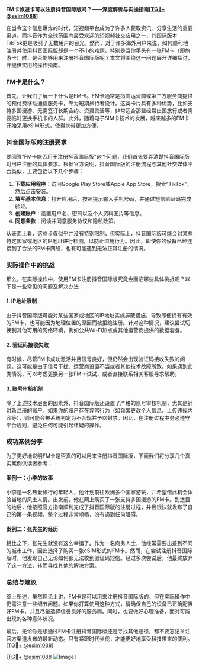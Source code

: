 **FM卡旅遊卡可以注册抖音国际版吗？——深度解析与实操指南[[TG💪+ @esim1088](https://t.me/s/esim1088)]**

在当今这个信息爆炸的时代，短视频平台成为了许多人获取资讯、分享生活的重要渠道。而抖音作为全球范围内最受欢迎的短视频社交应用之一，其国际版本TikTok更是吸引了无数用户的目光。然而，对于许多海外用户来说，如何顺利地注册并使用抖音国际版却是一个不小的难题。特别是当你手头有一张FM卡（即旅游卡）时，是否能够用来注册抖音国际版呢？本文将围绕这一问题展开详细探讨，并提供实用的操作指南。

### FM卡是什么？

首先，让我们了解一下什么是FM卡。FM卡通常是指由运营商或第三方服务商提供的预付费移动通信服务卡，专为短期旅行者设计。这类卡片具有多种优势，比如支持多国漫游、无需签订长期合约、资费灵活等，非常适合那些经常出国旅行或者需要临时更换手机卡的人群。此外，随着电子SIM卡技术的发展，越来越多的FM卡开始采用eSIM形式，使得携带更加方便。

### 抖音国际版的注册要求

要回答“FM卡能否用于注册抖音国际版”这个问题，我们首先要弄清楚抖音国际版对用户注册的具体要求。根据官方说明，抖音国际版的注册流程与其他社交媒体平台类似，主要包括以下几个步骤：

1. **下载应用程序**：访问Google Play Store或Apple App Store，搜索“TikTok”，然后点击安装。
2. **填写基本信息**：打开应用后，按照提示输入手机号码，并通过短信验证码完成验证。
3. **创建账户**：设置用户名、密码以及个人资料图片等信息。
4. **同意条款**：阅读并同意服务协议和隐私政策。

从表面上看，这些步骤似乎并没有特别限制，但实际上，抖音国际版可能会对某些特定国家或地区的IP地址进行检测，以防止滥用行为。因此，即使你的设备已经连接到了合法的FM卡网络，也有可能遇到无法正常注册的情况。

### 实际操作中的挑战

那么，在实际操作中，使用FM卡注册抖音国际版究竟会面临哪些具体挑战呢？以下是一些常见的问题及解决办法：

#### 1. IP地址限制
由于抖音国际版可能对某些国家或地区的IP地址实施屏蔽措施，导致即便拥有有效的FM卡，也可能因为地理位置的原因而被拒绝注册。针对这种情况，建议尝试切换到其他可用的网络环境，例如公共Wi-Fi热点或其他运营商提供的数据套餐。

#### 2. 验证码接收失败
有时候，尽管FM卡成功激活并且信号良好，但仍然会出现验证码接收失败的问题。这可能是由于信号干扰、运营商设置不当或者其他技术故障所致。如果遇到此类情况，可以考虑更换另一张FM卡试试，或者直接联系相关客服寻求帮助。

#### 3. 账号审核机制
除了上述技术层面的因素外，抖音国际版还设置了严格的账号审核机制，尤其是针对新注册的账户。如果你的账户存在异常行为（如频繁更改个人信息、上传违规内容等），则可能会被系统判定为不合规并予以封禁。因此，在注册过程中务必遵守平台规则，避免任何可能引起怀疑的操作。

### 成功案例分享

为了更好地说明FM卡是否真的可以用来注册抖音国际版，下面我们将分享几个真实案例供读者参考：

#### 案例一：小李的故事
小李是一名热爱旅行的年轻人，他计划前往欧洲多个国家游玩，并希望借此机会体验当地的风土人情。出发前，他在网上购买了一张支持多国漫游的FM卡。到达目的地后，他按照官方指南顺利完成了抖音国际版的注册过程，并且很快就发布了自己的第一条视频。整个过程非常顺畅，没有遇到任何阻碍。

#### 案例二：张先生的经历
相比之下，张先生就没有这么幸运了。作为一名商务人士，他经常需要出差到不同的城市工作，因此选择了购买一张eSIM形式的FM卡。然而，在尝试注册抖音国际版时，他发现自己无论如何都无法收到验证码短信。经过多次尝试后，他最终放弃了这一方法，转而寻找其他的解决方案。

### 总结与建议

综上所述，虽然理论上讲，FM卡是可以用来注册抖音国际版的，但在实际操作中仍需注意一些细节问题。如果你打算使用这种方式，请确保自己的设备已正确配置好FM卡，并且尽量选择信誉良好的服务商。同时，也要做好心理准备，面对可能出现的各种意外状况。

最后，无论你是想通过FM卡注册抖音国际版还是寻找其他途径，都不要忘记关注官方渠道发布的最新动态。只有紧跟时代步伐，才能更好地享受科技带来的便利。[[TG💪+ @esim1088](https://t.me/s/esim1088)]

[[TG💪+ @esim1088](https://t.me/s/esim1088) ![Image](https://i.postimg.cc/4NQfJmqS/Snipaste-2025-05-13-00-14-12.png)]